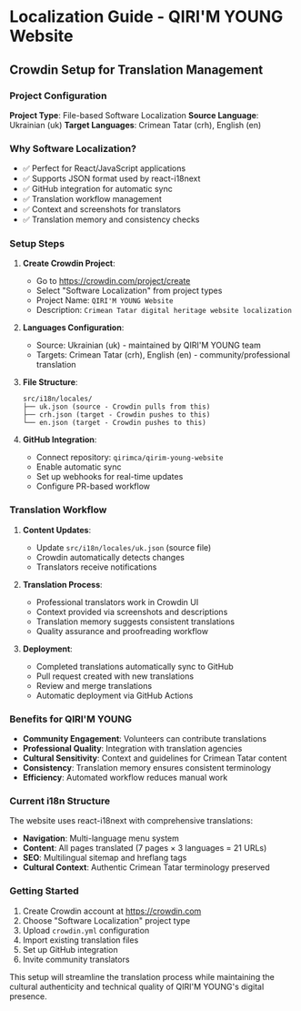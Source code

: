 # Localization Guide - QIRI'M YOUNG Website

## Crowdin Setup for Translation Management

### Project Configuration

**Project Type**: File-based Software Localization
**Source Language**: Ukrainian (uk)
**Target Languages**: Crimean Tatar (crh), English (en)

### Why Software Localization?

- ✅ Perfect for React/JavaScript applications
- ✅ Supports JSON format used by react-i18next
- ✅ GitHub integration for automatic sync
- ✅ Translation workflow management
- ✅ Context and screenshots for translators
- ✅ Translation memory and consistency checks

### Setup Steps

1. **Create Crowdin Project**:
   - Go to https://crowdin.com/project/create
   - Select "Software Localization" from project types
   - Project Name: `QIRI'M YOUNG Website`
   - Description: `Crimean Tatar digital heritage website localization`

2. **Languages Configuration**:
   - Source: Ukrainian (uk) - maintained by QIRI'M YOUNG team
   - Targets: Crimean Tatar (crh), English (en) - community/professional translation

3. **File Structure**:
   ```
   src/i18n/locales/
   ├── uk.json (source - Crowdin pulls from this)
   ├── crh.json (target - Crowdin pushes to this)
   └── en.json (target - Crowdin pushes to this)
   ```

4. **GitHub Integration**:
   - Connect repository: `qirimca/qirim-young-website`
   - Enable automatic sync
   - Set up webhooks for real-time updates
   - Configure PR-based workflow

### Translation Workflow

1. **Content Updates**:
   - Update `src/i18n/locales/uk.json` (source file)
   - Crowdin automatically detects changes
   - Translators receive notifications

2. **Translation Process**:
   - Professional translators work in Crowdin UI
   - Context provided via screenshots and descriptions
   - Translation memory suggests consistent translations
   - Quality assurance and proofreading workflow

3. **Deployment**:
   - Completed translations automatically sync to GitHub
   - Pull request created with new translations
   - Review and merge translations
   - Automatic deployment via GitHub Actions

### Benefits for QIRI'M YOUNG

- **Community Engagement**: Volunteers can contribute translations
- **Professional Quality**: Integration with translation agencies
- **Cultural Sensitivity**: Context and guidelines for Crimean Tatar content
- **Consistency**: Translation memory ensures consistent terminology
- **Efficiency**: Automated workflow reduces manual work

### Current i18n Structure

The website uses react-i18next with comprehensive translations:
- **Navigation**: Multi-language menu system
- **Content**: All pages translated (7 pages × 3 languages = 21 URLs)
- **SEO**: Multilingual sitemap and hreflang tags
- **Cultural Context**: Authentic Crimean Tatar terminology preserved

### Getting Started

1. Create Crowdin account at https://crowdin.com
2. Choose "Software Localization" project type
3. Upload `crowdin.yml` configuration
4. Import existing translation files
5. Set up GitHub integration
6. Invite community translators

This setup will streamline the translation process while maintaining the cultural authenticity and technical quality of QIRI'M YOUNG's digital presence.